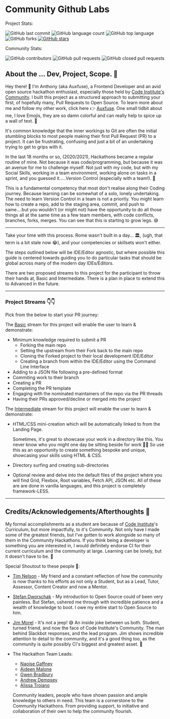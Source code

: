 # Community Github Labs

Project Stats:

![GitHub last commit](https://img.shields.io/github/last-commit/auxfuse/hackathon-git-labs?label=Last%20Commit&color=94ebf1)
![GitHub language count](https://img.shields.io/github/languages/count/auxfuse/hackathon-git-labs?label=Languages&color=072c30)
![GitHub top language](https://img.shields.io/github/languages/top/auxfuse/hackathon-git-labs?color=94ebf1)
![GitHub forks](https://img.shields.io/github/forks/auxfuse/hackathon-git-labs?label=Forks&color=1f5d64)
[![GitHub stars](https://img.shields.io/github/stars/auxfuse/hackathon-git-labs?label=Stars)](https://github.com/auxfuse/hackathon-git-labs/stargazers)

Community Stats:

![GitHub contributors](https://img.shields.io/github/contributors/auxfuse/hackathon-git-labs?label=Contributors)
![GitHub pull requests](https://img.shields.io/github/issues-pr-raw/auxfuse/hackathon-git-labs?label=Open%20Pull%20Requests)
![GitHub closed pull requests](https://img.shields.io/github/issues-pr-closed-raw/auxfuse/hackathon-git-labs?label=Closed%20Pull%20Requests)

## About the ... Dev, Project, Scope. 🤔

Hey there! 👋 I'm Anthony (aka Auxfuse), a Frontend Developer and an avid open source hackathon enthusiast, especially those held by [Code Institute's Community](https://codeinstitute.net/ie/). I built this project as a structured approach to submitting your first, of hopefully many, Pull Requests to Open Source. To learn more about me and follow my other work, click here 👉 [Auxfuse](https://github.com/auxfuse). One small tidbit about me, I love Emojis, they are so damn colorful and can really help to spice up a wall of text. 📃

It's common knowledge that the inner workings to Git are often the initial stumbling blocks to most people making their first Pull Request (PR) to a project. It can be frustrating, confusing and just a bit of an undertaking trying to get to grips with it.

In the last 18 months or so, (2020/2021), Hackathons became a regular routine of mine. Not because it was code/programming, but because it was an avenue for me to challenge myself. Not just with my code, but with my Social Skills, working in a team environment, working alone on tasks in a sprint, and you guessed it.....Version Control (especially with a team!). 🔀

This is a fundamental competency that most don't realise along their Coding journey. Because learning can be somewhat of a solo, lonely undertaking. The need to learn Version Control in a team is not a priority. You might learn how to create a repo, add to the staging area, commit, and push to same....but you wouldn't (or might not) have the opportunity to do all those things all at the same time as a few team members, with code conflicts, branches, forks, merges. You can see that this is starting to grow legs. 😅

--- --- --- --- --- --- --- ---

Take your time with this process. Rome wasn't built in a day... 🏛, (ugh, that term is a bit stale now 😂), and your competencies or skillsets won't either.

The steps outlined below will be IDE/Editor agnostic, but where possible this guide is centered towards guiding you to do particular tasks that should be global across many of the modern day IDEs/Editors.

There are two proposed streams to this project for the participant to throw their hands at, Basic and Intermediate. There is a plan in place to extend this to Advanced in the future.

--- 

### Project Streams 👇👇

Pick from the below to start your PR journey:

The [Basic](basic.md) stream for this project will enable the user to learn & demonstrate:
- Minimum knowledge required to submit a PR
    - Forking the main repo
    - Setting the upstream from their Fork back to the main repo
    - Cloning the Forked project to their local development IDE/Editor
    - Creating a branch from within the IDE/Editor using the Command Line Interface
- Adding to a JSON file following a pre-defined format
- Commiting work to their branch
- Creating a PR
- Completing the PR template
- Engaging with the nominated maintainers of the repo via the PR threads
- Having their PRs approved/decline or merged into the project

The [Intermediate](intermediate.md) stream for this project will enable the user to learn & demonstrate:
- HTML/CSS mini-creation which will be automatically linked to from the Landing Page.

    Sometimes, it's great to showcase your work in a directory like this. You never know who you might one day be sitting beside for work 🙂😀 So use this as an opportunity to create something bespoke and unique, showcasing your skills using HTML & CSS.

- Directory surfing and creating sub-directories
- Optional review and delve into the default files of the project where you will find Grid, Flexbox, Root variables, Fetch API, JSON etc. All of these are are done in vanilla languages, and this project is completely framework-LESS.

---

## Credits/Acknowledgements/Afterthoughts 💭

My formal accomplishments as a student are because of [Code Institute](https://codeinstitute.net/ie/)'s Curriculum, but more impactfully, to it's Community. Not only have I made some of the greatest friends, but I've gotten to work alongside so many of them in the Community Hackathons. If you think being a developer is something you are interested in, I would definitely endorse CI for their current curriculum and the community at large. Learning can be lonely, but it doesn't have to be. 🤜

Special Shoutout to these people 🙌:
- [Tim Nelson](https://github.com/TravelTimN) - My friend and a constant reflection of how the community is now thanks to his efforts as not only a Student, but as a Lead, Tutor, Assessor, Content Creator and now a Mentor.
- [Stefan Dworschak](https://github.com/stefdworschak) - My introduction to Open Source could of been very painless. But Stefan, ushered me through with incredible patience and a wealth of knowledge to boot. I owe my entire start to Open Source to him.
- [Jim Morel](https://github.com/JimLynx) - It's not a jeep! 😅 An inside joke between us both. Student, turned friend, and now the face of Code Institute's Community. The man behind Slackbot responses, and the lead program. Jim shows incredible attention to detail to the community, and it's a good thing too, as the community is quite possibly CI's biggest and greatest asset. 🤜
- The Hackathon Team Leads:
    - [Naoise Gaffney](https://github.com/NaoiseGaffney)
    - [Aideen Malone](https://github.com/AideenM12)
    - [Gwen Bradbury](https://github.com/Gwen-Bradbury)
    - [Andrew Dempsey](https://github.com/andrewdempsey2018)
    - [Alissa Troiano](https://github.com/alissatroiano)

    Community leaders, people who have shown passion and ample knowledge to others in need. This team is a cornerstone to the Community Hackathons. From providing support, to initiative and collaboration of their own to help the community flourish.